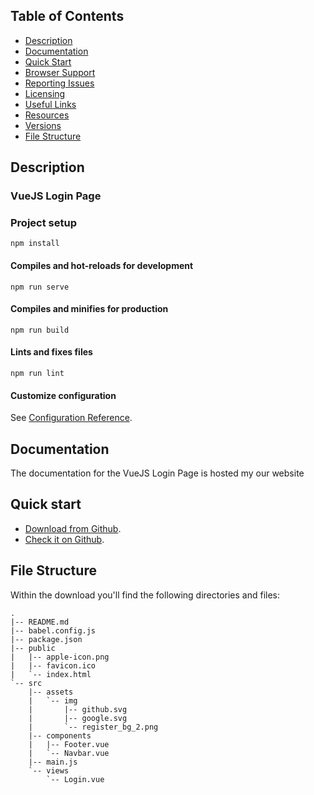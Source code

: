 
## Table of Contents

* [Description](#description)
* [Documentation](#documentation)
* [Quick Start](#quick-start)
* [Browser Support](#browser-support)
* [Reporting Issues](#reporting-issues)
* [Licensing](#licensing)
* [Useful Links](#useful-links)
* [Resources](#resources)
* [Versions](#versions)
* [File Structure](#file-structure)


## Description

### VueJS Login Page

### Project setup
```
npm install
```

#### Compiles and hot-reloads for development
```
npm run serve
```

#### Compiles and minifies for production
```
npm run build
```

#### Lints and fixes files
```
npm run lint
```

#### Customize configuration
See [Configuration Reference](https://cli.vuejs.org/config/).




## Documentation
The documentation for the VueJS Login Page is hosted my our website




## Quick start

- <a href="https://github.com/byronyg/vuejs-tailwind-login.zip" target="_blank">Download from Github</a>.
- <a href="https://github.com/byronyg/vuejs-tailwind-login" target="_blank">Check it on Github</a>.


## File Structure
Within the download you'll find the following directories and files:

```
.
|-- README.md
|-- babel.config.js
|-- package.json
|-- public
|   |-- apple-icon.png
|   |-- favicon.ico
|   `-- index.html
`-- src
    |-- assets
    |   `-- img
    |       |-- github.svg
    |       |-- google.svg
    |       `-- register_bg_2.png
    |-- components
    |   |-- Footer.vue
    |   `-- Navbar.vue
    |-- main.js
    `-- views
        `-- Login.vue
```
